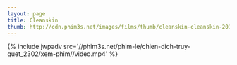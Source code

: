 ```yaml
---
layout: page
title: Cleanskin
thumb: http://cdn.phim3s.net/images/films/thumb/cleanskin-cleanskin-2012.jpg
---
```

{% include jwpadv src='//phim3s.net/phim-le/chien-dich-truy-quet_2302/xem-phim//video.mp4' %}